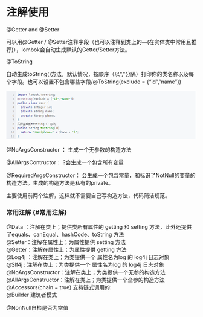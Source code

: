 # 注解使用

@Getter and @Setter

可以用@Getter / @Setter注释字段（也可以注释到类上的—\(在实体类中常用且推荐\)），lombok会自动生成默认的Getter/Setter方法。

@ToString

自动生成toString\(\)方法，默认情况，按顺序（以“,”分隔）打印你的类名称以及每个字段。也可以设置不包含哪些字段/@ToString\(exclude = {“id”,”name”}\)

![](/assets/lombok.png)

@NoArgsConstructor ： 生成一个无参数的构造方法

@AllArgsContructor： ?会生成一个包含所有变量

@RequiredArgsConstructor： 会生成一个包含常量，和标识了NotNull的变量的构造方法。生成的构造方法是私有的private。

主要使用前两个注解，这样就不需要自己写构造方法，代码简洁规范。

### 常用注解 {#常用注解}

@Data ：注解在类上；提供类所有属性的 getting 和 setting 方法，此外还提供了equals、canEqual、hashCode、toString 方法  
@Setter：注解在属性上；为属性提供 setting 方法  
@Getter：注解在属性上；为属性提供 getting 方法  
@Log4j ：注解在类上；为类提供一个 属性名为log 的 log4j 日志对象  
@Slf4j : 注解在类上；为类提供一个 属性名为log 的 log4j 日志对象  
@NoArgsConstructor：注解在类上；为类提供一个无参的构造方法  
@AllArgsConstructor：注解在类上；为类提供一个全参的构造方法  
@Accessors\(chain = true\) 支持链式调用的:  
@Builder 建筑者模式

@NonNull自检是否为空值

